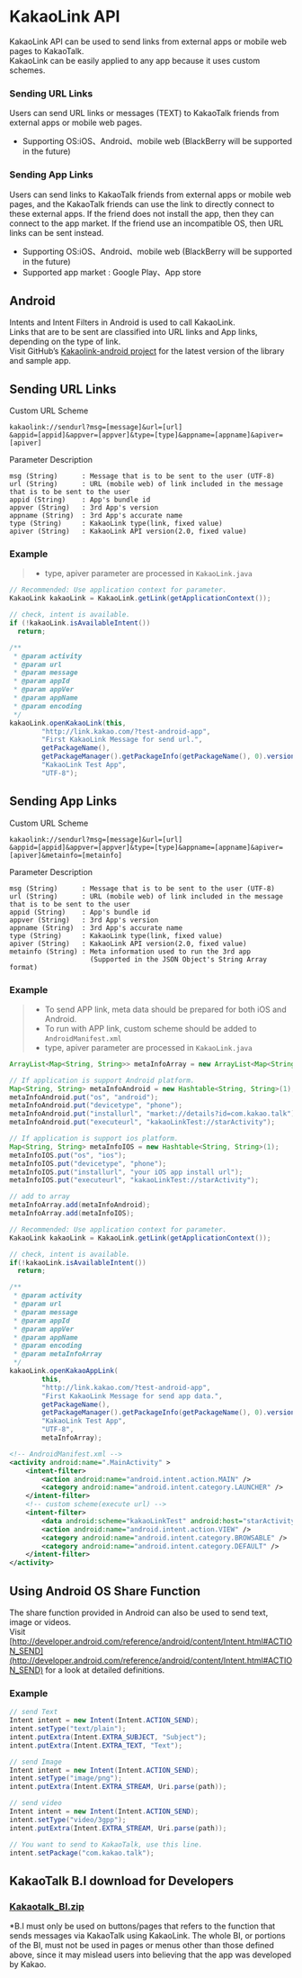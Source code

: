 KakaoLink API
=============

KakaoLink API can be used to send links from external apps or mobile web pages to KakaoTalk. <br />
KakaoLink can be easily applied to any app because it uses custom schemes.

### Sending URL Links

Users can send URL links or messages (TEXT) to KakaoTalk friends from external apps or mobile web pages.

* Supporting OS:iOS、Android、mobile web (BlackBerry will be supported in the future)

### Sending App Links

Users can send links to KakaoTalk friends from external apps or mobile web pages, and the KakaoTalk friends can use the link to directly connect to these external apps. If the friend does not install the app, then they can connect to the app market. If the friend use an incompatible OS, then URL links can be sent instead.

* Supporting OS:iOS、Android、mobile web (BlackBerry will be supported in the future) 
* Supported app market : Google Play、App store




Android
-------

Intents and Intent Filters in Android is used to call KakaoLink.<br />
Links that are to be sent are classified into URL links and App links, depending on the type of link. <br />
Visit GitHub’s [Kakaolink-android project](https://github.com/kakao/kakaolink-android/) for the latest version of the library and sample app.

Sending URL Links
-----------------

Custom URL Scheme

    kakaolink://sendurl?msg=[message]&url=[url]
    &appid=[appid]&appver=[appver]&type=[type]&appname=[appname]&apiver=[apiver]

Parameter Description

    msg (String)      : Message that is to be sent to the user (UTF-8)
    url (String)      : URL (mobile web) of link included in the message that is to be sent to the user
    appid (String)    : App's bundle id
    appver (String)   : 3rd App's version
    appname (String)  : 3rd App's accurate name
    type (String)     : KakaoLink type(link, fixed value)
    apiver (String)   : KakaoLink API version(2.0, fixed value)
    
### Example 

> * type, apiver parameter are processed in `KakaoLink.java`

```java
// Recommended: Use application context for parameter.
KakaoLink kakaoLink = KakaoLink.getLink(getApplicationContext());

// check, intent is available.
if (!kakaoLink.isAvailableIntent())
  return;

/**
 * @param activity
 * @param url
 * @param message
 * @param appId
 * @param appVer
 * @param appName
 * @param encoding
 */
kakaoLink.openKakaoLink(this, 
		"http://link.kakao.com/?test-android-app", 
		"First KakaoLink Message for send url.", 
		getPackageName(), 
		getPackageManager().getPackageInfo(getPackageName(), 0).versionName, 
		"KakaoLink Test App", 
		"UTF-8");
```

Sending App Links
-----------------

Custom URL Scheme

    kakaolink://sendurl?msg=[message]&url=[url]
    &appid=[appid]&appver=[appver]&type=[type]&appname=[appname]&apiver=[apiver]&metainfo=[metainfo]


Parameter Description

    msg (String)      : Message that is to be sent to the user (UTF-8)
    url (String)      : URL (mobile web) of link included in the message that is to be sent to the user
    appid (String)    : App's bundle id
    appver (String)   : 3rd App's version
    appname (String)  : 3rd App's accurate name
    type (String)     : KakaoLink type(link, fixed value)
    apiver (String)   : KakaoLink API version(2.0, fixed value)
    metainfo (String) : Meta information used to run the 3rd app
                        (Supported in the JSON Object's String Array format)

### Example 

> * To send APP link, meta data should be prepared for both iOS and Android. 
> * To run with APP link, custom scheme should be added to `AndroidManifest.xml`
> * type, apiver parameter are processed in `KakaoLink.java`

```java
ArrayList<Map<String, String>> metaInfoArray = new ArrayList<Map<String, String>>();

// If application is support Android platform.
Map<String, String> metaInfoAndroid = new Hashtable<String, String>(1);
metaInfoAndroid.put("os", "android");
metaInfoAndroid.put("devicetype", "phone");
metaInfoAndroid.put("installurl", "market://details?id=com.kakao.talk");
metaInfoAndroid.put("executeurl", "kakaoLinkTest://starActivity");

// If application is support ios platform.
Map<String, String> metaInfoIOS = new Hashtable<String, String>(1);
metaInfoIOS.put("os", "ios");
metaInfoIOS.put("devicetype", "phone");
metaInfoIOS.put("installurl", "your iOS app install url");
metaInfoIOS.put("executeurl", "kakaoLinkTest://starActivity");

// add to array
metaInfoArray.add(metaInfoAndroid);
metaInfoArray.add(metaInfoIOS);

// Recommended: Use application context for parameter. 
KakaoLink kakaoLink = KakaoLink.getLink(getApplicationContext());

// check, intent is available.
if(!kakaoLink.isAvailableIntent()) 
  return;

/**
 * @param activity
 * @param url
 * @param message
 * @param appId
 * @param appVer
 * @param appName
 * @param encoding
 * @param metaInfoArray
 */
kakaoLink.openKakaoAppLink(
		this, 
		"http://link.kakao.com/?test-android-app", 
		"First KakaoLink Message for send app data.",  
		getPackageName(), 
		getPackageManager().getPackageInfo(getPackageName(), 0).versionName,
		"KakaoLink Test App",
		"UTF-8", 
		metaInfoArray);
```

```xml
<!-- AndroidManifest.xml -->
<activity android:name=".MainActivity" >
    <intent-filter>
        <action android:name="android.intent.action.MAIN" />
        <category android:name="android.intent.category.LAUNCHER" />
    </intent-filter>
    <!-- custom scheme(execute url) -->
    <intent-filter>
        <data android:scheme="kakaoLinkTest" android:host="starActivity" />
        <action android:name="android.intent.action.VIEW" />
        <category android:name="android.intent.category.BROWSABLE" />
        <category android:name="android.intent.category.DEFAULT" />
    </intent-filter>
</activity>
```

Using Android OS Share Function
-------------------------------

The share function provided in Android can also be used to send text, image or videos.<br />
Visit [http://developer.android.com/reference/android/content/Intent.html#ACTION_SEND](http://developer.android.com/reference/android/content/Intent.html#ACTION_SEND) for a look at detailed definitions.

### Example

```java
// send Text  
Intent intent = new Intent(Intent.ACTION_SEND);
intent.setType("text/plain");
intent.putExtra(Intent.EXTRA_SUBJECT, "Subject");
intent.putExtra(Intent.EXTRA_TEXT, "Text");

// send Image
Intent intent = new Intent(Intent.ACTION_SEND);
intent.setType("image/png");
intent.putExtra(Intent.EXTRA_STREAM, Uri.parse(path));

// send video
Intent intent = new Intent(Intent.ACTION_SEND);
intent.setType("video/3gpp");
intent.putExtra(Intent.EXTRA_STREAM, Uri.parse(path));

// You want to send to KakaoTalk, use this line.
intent.setPackage("com.kakao.talk");
```

KakaoTalk B.I download for Developers
-------------------------------------

### [Kakaotalk_BI.zip](http://alpha.kakao.com/images/v2/link/kakaotalk_icon.zip)

*B.I must only be used on buttons/pages that refers to the function that sends messages via KakaoTalk using KakaoLink. The whole BI, or portions of the BI, must not be used in pages or menus other than those defined above, since it may mislead users into believing that the app was developed by Kakao.